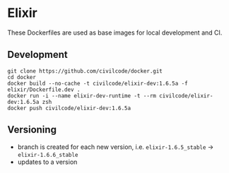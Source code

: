 # Elixir

These Dockerfiles are used as base images for local development and CI.

## Development

    git clone https://github.com/civilcode/docker.git
    cd docker
    docker build --no-cache -t civilcode/elixir-dev:1.6.5a -f elixir/Dockerfile.dev .
    docker run -i --name elixir-dev-runtime -t --rm civilcode/elixir-dev:1.6.5a zsh
    docker push civilcode/elixir-dev:1.6.5a

## Versioning

*  branch is created for each new version, i.e. `elixir-1.6.5_stable` -> `elixir-1.6.6_stable`
*  updates to a version
```
